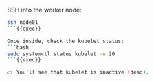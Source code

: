 
SSH into the worker node:
```bash
ssh node01
```{{exec}}

Once inside, check the kubelet status:
```bash
sudo systemctl status kubelet -n 20
```{{exec}}

👉 You’ll see that kubelet is inactive (dead).